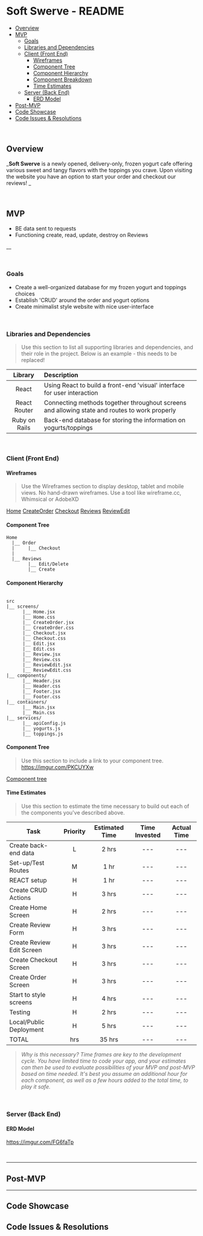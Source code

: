# Soft Swerve - README <!-- omit in toc -->

- [Overview](#overview)
- [MVP](#mvp)
  - [Goals](#goals)
  - [Libraries and Dependencies](#libraries-and-dependencies)
  - [Client (Front End)](#client-front-end)
    - [Wireframes](#wireframes)
    - [Component Tree](#component-tree)
    - [Component Hierarchy](#component-hierarchy)
    - [Component Breakdown](#component-breakdown)
    - [Time Estimates](#time-estimates)
  - [Server (Back End)](#server-back-end)
    - [ERD Model](#erd-model)
- [Post-MVP](#post-mvp)
- [Code Showcase](#code-showcase)
- [Code Issues & Resolutions](#code-issues--resolutions)

<br>

## Overview

_**Soft Swerve** is a newly opened, delivery-only, frozen yogurt cafe offering various sweet and tangy flavors with the toppings you crave. Upon visiting the website you have an option to start your order and checkout our reviews! _

<br>

## MVP

- BE data sent to requests
- Functioning create, read, update, destroy on Reviews

\_\_

<br>

### Goals

- Create a well-organized database for my frozen yogurt and toppings choices
- Establish 'CRUD' around the order and yogurt options
- Create minimalist style website with nice user-interface

<br>

### Libraries and Dependencies

> Use this section to list all supporting libraries and dependencies, and their role in the project. Below is an example - this needs to be replaced!

|    Library    | Description                                                                                   |
| :-----------: | :-------------------------------------------------------------------------------------------- |
|     React     | Using React to build a front-end 'visual' interface for user interaction                      |
| React Router  | Connecting methods together throughout screens and allowing state and routes to work properly |
| Ruby on Rails | Back-end database for storing the information on yogurts/toppings                             |

<br>

### Client (Front End)

#### Wireframes

> Use the Wireframes section to display desktop, tablet and mobile views. No hand-drawn wireframes. Use a tool like wireframe.cc, Whimsical or AdobeXD

[Home](https://imgur.com/Kcsklp9)
[CreateOrder](https://imgur.com/cUmrdWT)
[Checkout](https://imgur.com/CUfg957)
[Reviews](https://imgur.com/e7PtMVy)
[ReviewEdit](https://imgur.com/3G5gw32)

#### Component Tree

```structure
Home
  |__ Order
  |     |__ Checkout
  |
  |__ Reviews
        |__ Edit/Delete
        |__ Create
```

#### Component Hierarchy

```structure

src
|__ screens/
      |__ Home.jsx
      |__ Home.css
      |__ CreateOrder.jsx
      |__ CreateOrder.css
      |__ Checkout.jsx
      |__ Checkout.css
      |__ Edit.jsx
      |__ Edit.css
      |__ Review.jsx
      |__ Review.css
      |__ ReviewEdit.jsx
      |__ ReviewEdit.css
|__ components/
      |__ Header.jsx
      |__ Header.css
      |__ Footer.jsx
      |__ Footer.css
|__ containers/
      |__ Main.jsx
      |__ Main.css
|__ services/
      |__ apiConfig.js
      |__ yogurts.js
      |__ toppings.js

```

#### Component Tree

> Use this section to include a link to your component tree.
> https://imgur.com/PKCUYXw

[Component tree](https://imgur.com/PKCUYXw)

#### Time Estimates

> Use this section to estimate the time necessary to build out each of the components you've described above.

| Task                      | Priority | Estimated Time | Time Invested | Actual Time |
| ------------------------- | :------: | :------------: | :-----------: | :---------: |
| Create back-end data      |    L     |     2 hrs      |      ---      |     ---     |
| Set-up/Test Routes        |    M     |      1 hr      |      ---      |     ---     |
| REACT setup               |    H     |      1 hr      |      ---      |     ---     |
| Create CRUD Actions       |    H     |     3 hrs      |      ---      |     ---     |
| Create Home Screen        |    H     |     2 hrs      |      ---      |     ---     |
| Create Review Form        |    H     |     3 hrs      |      ---      |     ---     |
| Create Review Edit Screen |    H     |     3 hrs      |      ---      |     ---     |
| Create Checkout Screen    |    H     |     3 hrs      |      ---      |     ---     |
| Create Order Screen       |    H     |     3 hrs      |      ---      |     ---     |
| Start to style screens    |    H     |     4 hrs      |      ---      |     ---     |
| Testing                   |    H     |     2 hrs      |      ---      |     ---     |
| Local/Public Deployment   |    H     |     5 hrs      |      ---      |     ---     |
| TOTAL                     |   hrs    |     35 hrs     |      ---      |     ---     |

> _Why is this necessary? Time frames are key to the development cycle. You have limited time to code your app, and your estimates can then be used to evaluate possibilities of your MVP and post-MVP based on time needed. It's best you assume an additional hour for each component, as well as a few hours added to the total time, to play it safe._

<br>

### Server (Back End)

#### ERD Model

https://imgur.com/FG6faTp

<br>

---

## Post-MVP

---

## Code Showcase

## Code Issues & Resolutions
